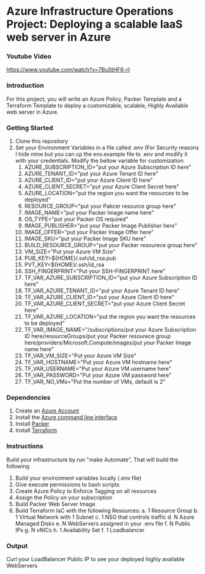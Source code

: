 # Azure Infrastructure Operations Project: Deploying a scalable IaaS web server in Azure

### Youtube Video
https://www.youtube.com/watch?v=7BuStHF6-rI

### Introduction
For this project, you will write an Azure Policy, Packer Template and a Terraform Template to deploy a customizable, scalable, Highly Available  web server in Azure.

### Getting Started
1. Clone this repository
2. Set your Environment Variables in a file called .env (For Security reasons I hide mine but you can cp the env.example file to .env and modify it with your credentials. Modify the bellow variable for customization
	1. AZURE_SUBSCRIPTION_ID="put your Azure Subscription ID here"
	2. AZURE_TENANT_ID="put your Azure Tenant ID here"
	3. AZURE_CLIENT_ID="put your Azure Client ID here"
	4. AZURE_CLIENT_SECRET="put your Azure Client Secret here"
	5. AZURE_LOCATION="put the region you want the resources to be deployed"
	6. RESOURCE_GROUP="put your Pakcer resource group here"
	7. IMAGE_NAME="put your Packer Image name here"
	8. OS_TYPE="put your Packer OS required"
	9. IMAGE_PUBLISHER="put your Packer Image Publisher here"
	10. IMAGE_OFFER="put your Packer Image Offer here"
	11. IMAGE_SKU="put your Packer Image SKU here"
	12. BUILD_RESOURCE_GROUP="put your Packer resourece group here"
	13. VM_SIZE="Put your Azure VM Size"
	14. PUB_KEY=${HOME}/.ssh/id_rsa.pub
	15. PVT_KEY=${HOME}/.ssh/id_rsa
	16. SSH_FINGERPRINT="Put your SSH-FINGERPRINT here"
	17. TF_VAR_AZURE_SUBSCRIPTION_ID="put your Azure Subscription ID here"
	16. TF_VAR_AZURE_TENANT_ID="put your Azure Tenant ID here"
	17. TF_VAR_AZURE_CLIENT_ID="put your Azure Client ID here"
	18. TF_VAR_AZURE_CLIENT_SECRET="put your Azure Client Secret here"
	19. TF_VAR_AZURE_LOCATION="put the region you want the resources to be deployed"
	20. TF_VAR_IMAGE_NAME="/subscriptions/put your Azure Subscription ID here/resourceGroups/put your Packer resourece group here/providers/Microsoft.Compute/images/put your Packer Image name here"
	21. TF_VAR_VM_SIZE="Put your Azure VM Size"
	22. TF_VAR_HOSTNAME="Put your Azure VM hostname here"
	23. TF_VAR_USERNAME="Put your Azure VM username here"
	24. TF_VAR_PASSWORD="Put your Azure VM password here"
	25. TF_VAR_NO_VMs="Put the number of VMs, default is 2"

### Dependencies
1. Create an [Azure Account](https://portal.azure.com) 
2. Install the [Azure command line interface](https://docs.microsoft.com/en-us/cli/azure/install-azure-cli?view=azure-cli-latest)
3. Install [Packer](https://www.packer.io/downloads)
4. Install [Terraform](https://www.terraform.io/downloads.html)

### Instructions
Build your infrastructure by run "make Automate", That will build the following
1. Build your environment variables locally (.env file)
2. Give execute permissions to bash scripts
3. Create Azure Policy to Enforce Tagging on all resources
4. Assign the Policy on your subscription
5. Build Packer Web Server Image 
6. Build Terraform IaC with the following Resources:
	a. 1 Resource Group
	b. 1 Virtual Network with 1 Subnet
	c. 1 NSG that controls traffic
	d. N Azure Managed Disks
	e. N WebServers assigned in your .env file
	f. N Public IPs
	g. N vNICs
	h. 1 Availability Set
	f. 1 Loadbalancer

### Output
Curl your LoadBalancer Public IP to see your deployed highly available WebServers



